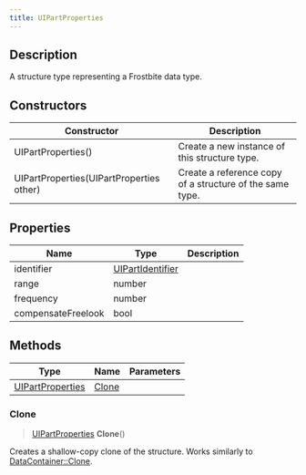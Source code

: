 ```yaml
---
title: UIPartProperties
---
```

## Description

A structure type representing a Frostbite data type.

## Constructors

| Constructor                              | Description                                              |
| ---------------------------------------- | -------------------------------------------------------- |
| UIPartProperties()                       | Create a new instance of this structure type.            |
| UIPartProperties(UIPartProperties other) | Create a reference copy of a structure of the same type. |

## Properties

| Name               | Type                                 | Description |
| ------------------ | ------------------------------------ | ----------- |
| identifier         | [UIPartIdentifier](/vext/ref/fb/uipartidentifier/) |             |
| range              | number                               |             |
| frequency          | number                               |             |
| compensateFreelook | bool                                 |             |

## Methods

| Type                                 | Name            | Parameters |
| ------------------------------------ | --------------- | ---------- |
| [UIPartProperties](/vext/ref/fb/uipartproperties/) | [Clone](#clone) |            |

### Clone

> [UIPartProperties](/vext/ref/fb/uipartproperties/) **Clone**()

Creates a shallow-copy clone of the structure. Works similarly to [DataContainer::Clone](/vext/ref/shared/class/datacontainer#clone).
